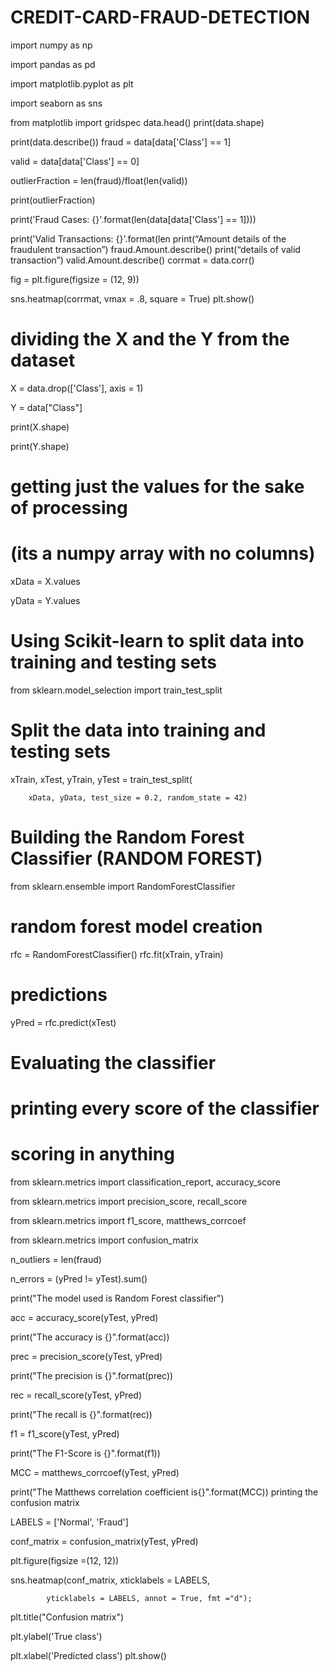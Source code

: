 # CREDIT-CARD-FRAUD-DETECTION
import numpy as np 

import pandas as pd 

import matplotlib.pyplot as plt 

import seaborn as sns 

from matplotlib import gridspec
data.head()
print(data.shape) 

print(data.describe()) 
fraud = data[data['Class'] == 1] 

valid = data[data['Class'] == 0] 

outlierFraction = len(fraud)/float(len(valid)) 

print(outlierFraction) 

print('Fraud Cases: {}'.format(len(data[data['Class'] == 1]))) 

print('Valid Transactions: {}'.format(len
print(“Amount details of the fraudulent transaction”) 
fraud.Amount.describe() 
print(“details of valid transaction”) 
valid.Amount.describe() 
corrmat = data.corr() 

fig = plt.figure(figsize = (12, 9)) 

sns.heatmap(corrmat, vmax = .8, square = True) 
plt.show() 

# dividing the X and the Y from the dataset 

X = data.drop(['Class'], axis = 1) 

Y = data["Class"] 

print(X.shape) 

print(Y.shape) 
# getting just the values for the sake of processing  
# (its a numpy array with no columns) 

xData = X.values 

yData = Y.values 
# Using Scikit-learn to split data into training and testing sets 

from sklearn.model_selection import train_test_split 
# Split the data into training and testing sets 

xTrain, xTest, yTrain, yTest = train_test_split( 

        xData, yData, test_size = 0.2, random_state = 42)
# Building the Random Forest Classifier (RANDOM FOREST) 

from sklearn.ensemble import RandomForestClassifier 
# random forest model creation 

rfc = RandomForestClassifier() 
rfc.fit(xTrain, yTrain) 
# predictions 

yPred = rfc.predict(xTest) 

# Evaluating the classifier 
# printing every score of the classifier 
# scoring in anything 

from sklearn.metrics import classification_report, accuracy_score  

from sklearn.metrics import precision_score, recall_score 

from sklearn.metrics import f1_score, matthews_corrcoef 

from sklearn.metrics import confusion_matrix 

  

n_outliers = len(fraud) 

n_errors = (yPred != yTest).sum() 

print("The model used is Random Forest classifier") 

  

acc = accuracy_score(yTest, yPred) 

print("The accuracy is {}".format(acc)) 

  

prec = precision_score(yTest, yPred) 

print("The precision is {}".format(prec)) 

  

rec = recall_score(yTest, yPred) 

print("The recall is {}".format(rec)) 

  

f1 = f1_score(yTest, yPred) 

print("The F1-Score is {}".format(f1)) 

  

MCC = matthews_corrcoef(yTest, yPred) 

print("The Matthews correlation coefficient is{}".format(MCC))
printing the confusion matrix 

LABELS = ['Normal', 'Fraud'] 

conf_matrix = confusion_matrix(yTest, yPred) 

plt.figure(figsize =(12, 12)) 

sns.heatmap(conf_matrix, xticklabels = LABELS,  

            yticklabels = LABELS, annot = True, fmt ="d"); 

plt.title("Confusion matrix") 

plt.ylabel('True class') 

plt.xlabel('Predicted class') 
plt.show()
